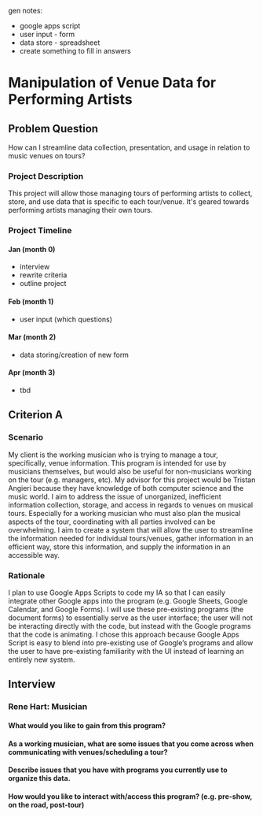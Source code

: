gen notes:
* google apps script
* user input - form
* data store - spreadsheet
* create something to fill in answers

# Manipulation of Venue Data for Performing Artists

## Problem Question
How can I streamline data collection, presentation, and usage in relation to music venues on tours?

### Project Description
This project will allow those managing tours of performing artists to collect, store, and use data that is specific to each tour/venue. It's geared towards performing artists managing their own tours. 

### Project Timeline

#### Jan  (month 0)
* interview
* rewrite criteria
* outline project

#### Feb  (month 1)
* user input (which questions)

#### Mar  (month 2)
* data storing/creation of new form

#### Apr  (month 3)
* tbd

## Criterion A

### Scenario
My client is the working musician who is trying to manage a tour, specifically, venue information. This program is intended for use by musicians themselves, but would also be useful for non-musicians working on the tour (e.g. managers, etc). My advisor for this project would be Tristan Angieri because they have knowledge of both computer science and the music world. I aim to address the issue of unorganized, inefficient information collection, storage, and access in regards to venues on musical tours. Especially for a working musician who must also plan the musical aspects of the tour, coordinating with all parties involved can be overwhelming. I aim to create a system that will allow the user to streamline the information needed for individual tours/venues, gather information in an efficient way, store this information, and supply the information in an accessible way. 

### Rationale
I plan to use Google Apps Scripts to code my IA so that I can easily integrate other Google apps into the program (e.g. Google Sheets, Google Calendar, and Google Forms). I will use these pre-existing programs (the document forms) to essentially serve as the user interface; the user will not be interacting directly with the code, but instead with the Google programs that the code is animating. I chose this approach because Google Apps Script is easy to blend into pre-existing use of Google’s programs and allow the user to have pre-existing familiarity with the UI instead of learning an entirely new system. 

## Interview

### Rene Hart: Musician

#### What would you like to gain from this program?

#### As a working musician, what are some issues that you come across when communicating with venues/scheduling a tour?

#### Describe issues that you have with programs you currently use to organize this data.

#### How would you like to interact with/access this program? (e.g. pre-show, on the road, post-tour)
